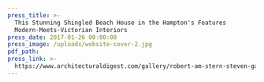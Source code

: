 ```yaml
---
press_title: >-
  This Stunning Shingled Beach House in the Hampton's Features
  Modern-Meets-Victorian Interiors
press_date: 2017-01-26 00:00:00
press_image: /uploads/website-cover-2.jpg
pdf_path:
press_link: >-
  https://www.architecturaldigest.com/gallery/robert-am-stern-steven-gambrel-long-island-beach-house-slideshow
---
```

